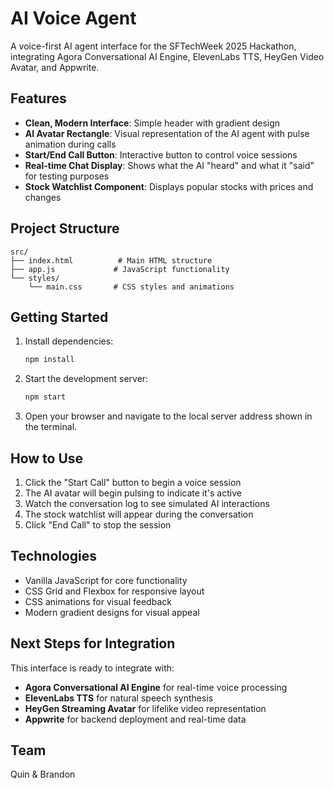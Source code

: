 # AI Voice Agent

A voice-first AI agent interface for the SFTechWeek 2025 Hackathon, integrating Agora Conversational AI Engine, ElevenLabs TTS, HeyGen Video Avatar, and Appwrite.

## Features

- **Clean, Modern Interface**: Simple header with gradient design
- **AI Avatar Rectangle**: Visual representation of the AI agent with pulse animation during calls
- **Start/End Call Button**: Interactive button to control voice sessions
- **Real-time Chat Display**: Shows what the AI "heard" and what it "said" for testing purposes
- **Stock Watchlist Component**: Displays popular stocks with prices and changes

## Project Structure

```
src/
├── index.html          # Main HTML structure
├── app.js             # JavaScript functionality
└── styles/
    └── main.css       # CSS styles and animations
```

## Getting Started

1. Install dependencies:
   ```bash
   npm install
   ```

2. Start the development server:
   ```bash
   npm start
   ```

3. Open your browser and navigate to the local server address shown in the terminal.

## How to Use

1. Click the "Start Call" button to begin a voice session
2. The AI avatar will begin pulsing to indicate it's active
3. Watch the conversation log to see simulated AI interactions
4. The stock watchlist will appear during the conversation
5. Click "End Call" to stop the session

## Technologies

- Vanilla JavaScript for core functionality
- CSS Grid and Flexbox for responsive layout
- CSS animations for visual feedback
- Modern gradient designs for visual appeal

## Next Steps for Integration

This interface is ready to integrate with:
- **Agora Conversational AI Engine** for real-time voice processing
- **ElevenLabs TTS** for natural speech synthesis
- **HeyGen Streaming Avatar** for lifelike video representation
- **Appwrite** for backend deployment and real-time data

## Team

Quin & Brandon